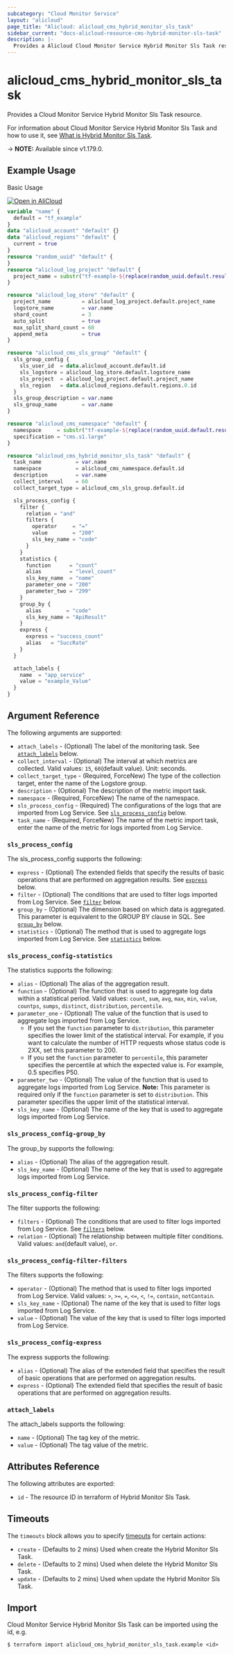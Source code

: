 ```yaml
---
subcategory: "Cloud Monitor Service"
layout: "alicloud"
page_title: "Alicloud: alicloud_cms_hybrid_monitor_sls_task"
sidebar_current: "docs-alicloud-resource-cms-hybrid-monitor-sls-task"
description: |-
  Provides a Alicloud Cloud Monitor Service Hybrid Monitor Sls Task resource.
---
```


# alicloud_cms_hybrid_monitor_sls_task

Provides a Cloud Monitor Service Hybrid Monitor Sls Task resource.

For information about Cloud Monitor Service Hybrid Monitor Sls Task and how to use it, see [What is Hybrid Monitor Sls Task](https://www.alibabacloud.com/help/en/cloudmonitor/latest/createhybridmonitortask).

-> **NOTE:** Available since v1.179.0.

## Example Usage

Basic Usage

<div style="display: block;margin-bottom: 40px;"><div class="oics-button" style="float: right;position: absolute;margin-bottom: 10px;">
  <a href="https://api.aliyun.com/api-tools/terraform?resource=alicloud_cms_hybrid_monitor_sls_task&exampleId=9f77efd7-0687-7026-fe9a-3c1bb7030fc336e1c946&activeTab=example&spm=docs.r.cms_hybrid_monitor_sls_task.0.9f77efd706&intl_lang=EN_US" target="_blank">
    <img alt="Open in AliCloud" src="https://img.alicdn.com/imgextra/i1/O1CN01hjjqXv1uYUlY56FyX_!!6000000006049-55-tps-254-36.svg" style="max-height: 44px; max-width: 100%;">
  </a>
</div></div>

```terraform
variable "name" {
  default = "tf_example"
}
data "alicloud_account" "default" {}
data "alicloud_regions" "default" {
  current = true
}
resource "random_uuid" "default" {
}
resource "alicloud_log_project" "default" {
  project_name = substr("tf-example-${replace(random_uuid.default.result, "-", "")}", 0, 16)
}

resource "alicloud_log_store" "default" {
  project_name          = alicloud_log_project.default.project_name
  logstore_name         = var.name
  shard_count           = 3
  auto_split            = true
  max_split_shard_count = 60
  append_meta           = true
}

resource "alicloud_cms_sls_group" "default" {
  sls_group_config {
    sls_user_id  = data.alicloud_account.default.id
    sls_logstore = alicloud_log_store.default.logstore_name
    sls_project  = alicloud_log_project.default.project_name
    sls_region   = data.alicloud_regions.default.regions.0.id
  }
  sls_group_description = var.name
  sls_group_name        = var.name
}

resource "alicloud_cms_namespace" "default" {
  namespace     = substr("tf-example-${replace(random_uuid.default.result, "-", "")}", 0, 16)
  specification = "cms.s1.large"
}

resource "alicloud_cms_hybrid_monitor_sls_task" "default" {
  task_name           = var.name
  namespace           = alicloud_cms_namespace.default.id
  description         = var.name
  collect_interval    = 60
  collect_target_type = alicloud_cms_sls_group.default.id

  sls_process_config {
    filter {
      relation = "and"
      filters {
        operator     = "="
        value        = "200"
        sls_key_name = "code"
      }
    }
    statistics {
      function      = "count"
      alias         = "level_count"
      sls_key_name  = "name"
      parameter_one = "200"
      parameter_two = "299"
    }
    group_by {
      alias        = "code"
      sls_key_name = "ApiResult"
    }
    express {
      express = "success_count"
      alias   = "SuccRate"
    }
  }

  attach_labels {
    name  = "app_service"
    value = "example_Value"
  }
}
```

## Argument Reference

The following arguments are supported:

* `attach_labels` - (Optional) The label of the monitoring task. See [`attach_labels`](#attach_labels) below. 
* `collect_interval` - (Optional) The interval at which metrics are collected. Valid values: `15`, `60`(default value). Unit: seconds.
* `collect_target_type` - (Required, ForceNew) The type of the collection target, enter the name of the Logstore group.
* `description` - (Optional) The description of the metric import task.
* `namespace` - (Required, ForceNew) The name of the namespace.
* `sls_process_config` - (Required) The configurations of the logs that are imported from Log Service. See [`sls_process_config`](#sls_process_config) below. 
* `task_name` - (Required, ForceNew) The name of the metric import task, enter the name of the metric for logs imported from Log Service.

### `sls_process_config`

The sls_process_config supports the following: 

* `express` - (Optional) The extended fields that specify the results of basic operations that are performed on aggregation results. See [`express`](#sls_process_config-express) below. 
* `filter` - (Optional) The conditions that are used to filter logs imported from Log Service. See [`filter`](#sls_process_config-filter) below. 
* `group_by` - (Optional) The dimension based on which data is aggregated. This parameter is equivalent to the GROUP BY clause in SQL. See [`group_by`](#sls_process_config-group_by) below. 
* `statistics` - (Optional) The method that is used to aggregate logs imported from Log Service. See [`statistics`](#sls_process_config-statistics) below. 

### `sls_process_config-statistics`

The statistics supports the following: 

* `alias` - (Optional) The alias of the aggregation result.
* `function` - (Optional) The function that is used to aggregate log data within a statistical period. Valid values: `count`, `sum`, `avg`, `max`, `min`, `value`, `countps`, `sumps`, `distinct`, `distribution`, `percentile`.
* `parameter_one` - (Optional) The value of the function that is used to aggregate logs imported from Log Service.
  - If you set the `function` parameter to `distribution`, this parameter specifies the lower limit of the statistical interval. For example, if you want to calculate the number of HTTP requests whose status code is 2XX, set this parameter to 200.
  - If you set the `function` parameter to `percentile`, this parameter specifies the percentile at which the expected value is. For example, 0.5 specifies P50.
* `parameter_two` - (Optional) The value of the function that is used to aggregate logs imported from Log Service. **Note:** This parameter is required only if the `function` parameter is set to `distribution`. This parameter specifies the upper limit of the statistical interval.
* `sls_key_name` - (Optional) The name of the key that is used to aggregate logs imported from Log Service.

### `sls_process_config-group_by`

The group_by supports the following: 

* `alias` - (Optional) The alias of the aggregation result.
* `sls_key_name` - (Optional) The name of the key that is used to aggregate logs imported from Log Service.

### `sls_process_config-filter`

The filter supports the following: 

* `filters` - (Optional) The conditions that are used to filter logs imported from Log Service. See [`filters`](#sls_process_config-filter-filters) below. 
* `relation` - (Optional) The relationship between multiple filter conditions. Valid values: `and`(default value), `or`.

### `sls_process_config-filter-filters`

The filters supports the following: 

* `operator` - (Optional) The method that is used to filter logs imported from Log Service. Valid values: `>`, `>=`, `=`, `<=`, `<`, `!=`, `contain`, `notContain`.
* `sls_key_name` - (Optional) The name of the key that is used to filter logs imported from Log Service.
* `value` - (Optional) The value of the key that is used to filter logs imported from Log Service.

### `sls_process_config-express`

The express supports the following: 

* `alias` - (Optional) The alias of the extended field that specifies the result of basic operations that are performed on aggregation results.
* `express` - (Optional) The extended field that specifies the result of basic operations that are performed on aggregation results.

### `attach_labels`

The attach_labels supports the following: 

* `name` - (Optional) The tag key of the metric.
* `value` - (Optional) The tag value of the metric.

## Attributes Reference

The following attributes are exported:

* `id` - The resource ID in terraform of Hybrid Monitor Sls Task.

## Timeouts

The `timeouts` block allows you to specify [timeouts](https://www.terraform.io/docs/configuration-0-11/resources.html#timeouts) for certain actions:

* `create` - (Defaults to 2 mins) Used when create the Hybrid Monitor Sls Task.
* `delete` - (Defaults to 2 mins) Used when delete the Hybrid Monitor Sls Task.
* `update` - (Defaults to 2 mins) Used when update the Hybrid Monitor Sls Task.

## Import

Cloud Monitor Service Hybrid Monitor Sls Task can be imported using the id, e.g.

```shell
$ terraform import alicloud_cms_hybrid_monitor_sls_task.example <id>
```